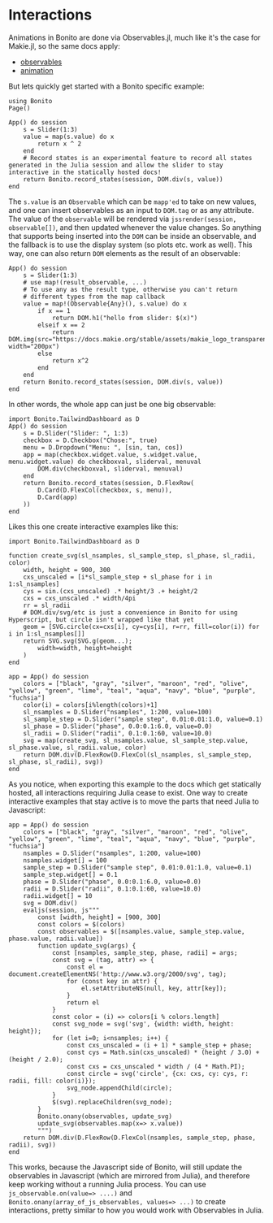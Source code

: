 # Interactions

Animations in Bonito are done via Observables.jl, much like it's the case for Makie.jl, so the same docs apply:

* [observables](https://docs.makie.org/stable/documentation/nodes/index.html)
* [animation](https://docs.makie.org/stable/documentation/animation/index.html)

But lets quickly get started with a Bonito specific example:

```@setup 1
using Bonito
Page()
```

```@example 1
App() do session
    s = Slider(1:3)
    value = map(s.value) do x
        return x ^ 2
    end
    # Record states is an experimental feature to record all states generated in the Julia session and allow the slider to stay interactive in the statically hosted docs!
    return Bonito.record_states(session, DOM.div(s, value))
end
```

The `s.value` is an `Observable` which can be `mapp'ed` to take on new values, and one can insert observables as an input to `DOM.tag` or as any attribute.
The value of the `observable` will be rendered via `jssrender(session, observable[])`, and then updated whenever the value changes.
So anything that supports being inserted into the `DOM` can be inside an observable, and the fallback is to use the display system (so plots etc. work as well).
This way, one can also return `DOM` elements as the result of an observable:

```@example 1
App() do session
    s = Slider(1:3)
    # use map!(result_observable, ...)
    # To use any as the result type, otherwise you can't return
    # different types from the map callback
    value = map!(Observable{Any}(), s.value) do x
        if x == 1
            return DOM.h1("hello from slider: $(x)")
        elseif x == 2
            return DOM.img(src="https://docs.makie.org/stable/assets/makie_logo_transparent.svg", width="200px")
        else
            return x^2
        end
    end
    return Bonito.record_states(session, DOM.div(s, value))
end
```

In other words, the whole app can just be one big observable:

```@example 1
import Bonito.TailwindDashboard as D
App() do session
    s = D.Slider("Slider: ", 1:3)
    checkbox = D.Checkbox("Chose:", true)
    menu = D.Dropdown("Menu: ", [sin, tan, cos])
    app = map(checkbox.widget.value, s.widget.value, menu.widget.value) do checkboxval, sliderval, menuval
        DOM.div(checkboxval, sliderval, menuval)
    end
    return Bonito.record_states(session, D.FlexRow(
        D.Card(D.FlexCol(checkbox, s, menu)),
        D.Card(app)
    ))
end
```

Likes this one create interactive examples like this:

```@example 1
import Bonito.TailwindDashboard as D

function create_svg(sl_nsamples, sl_sample_step, sl_phase, sl_radii, color)
    width, height = 900, 300
    cxs_unscaled = [i*sl_sample_step + sl_phase for i in 1:sl_nsamples]
    cys = sin.(cxs_unscaled) .* height/3 .+ height/2
    cxs = cxs_unscaled .* width/4pi
    rr = sl_radii
    # DOM.div/svg/etc is just a convenience in Bonito for using Hyperscript, but circle isn't wrapped like that yet
    geom = [SVG.circle(cx=cxs[i], cy=cys[i], r=rr, fill=color(i)) for i in 1:sl_nsamples[]]
    return SVG.svg(SVG.g(geom...);
        width=width, height=height
    )
end

app = App() do session
    colors = ["black", "gray", "silver", "maroon", "red", "olive", "yellow", "green", "lime", "teal", "aqua", "navy", "blue", "purple", "fuchsia"]
    color(i) = colors[i%length(colors)+1]
    sl_nsamples = D.Slider("nsamples", 1:200, value=100)
    sl_sample_step = D.Slider("sample step", 0.01:0.01:1.0, value=0.1)
    sl_phase = D.Slider("phase", 0.0:0.1:6.0, value=0.0)
    sl_radii = D.Slider("radii", 0.1:0.1:60, value=10.0)
    svg = map(create_svg, sl_nsamples.value, sl_sample_step.value, sl_phase.value, sl_radii.value, color)
    return DOM.div(D.FlexRow(D.FlexCol(sl_nsamples, sl_sample_step, sl_phase, sl_radii), svg))
end
```

As you notice, when exporting this example to the docs which get statically hosted, all interactions requiring Julia cease to exist.
One way to create interactive examples that stay active is to move the parts that need Julia to Javascript:

```@example 1
app = App() do session
    colors = ["black", "gray", "silver", "maroon", "red", "olive", "yellow", "green", "lime", "teal", "aqua", "navy", "blue", "purple", "fuchsia"]
    nsamples = D.Slider("nsamples", 1:200, value=100)
    nsamples.widget[] = 100
    sample_step = D.Slider("sample step", 0.01:0.01:1.0, value=0.1)
    sample_step.widget[] = 0.1
    phase = D.Slider("phase", 0.0:0.1:6.0, value=0.0)
    radii = D.Slider("radii", 0.1:0.1:60, value=10.0)
    radii.widget[] = 10
    svg = DOM.div()
    evaljs(session, js"""
        const [width, height] = [900, 300]
        const colors = $(colors)
        const observables = $([nsamples.value, sample_step.value, phase.value, radii.value])
        function update_svg(args) {
            const [nsamples, sample_step, phase, radii] = args;
            const svg = (tag, attr) => {
                const el = document.createElementNS('http://www.w3.org/2000/svg', tag);
                for (const key in attr) {
                    el.setAttributeNS(null, key, attr[key]);
                }
                return el
            }
            const color = (i) => colors[i % colors.length]
            const svg_node = svg('svg', {width: width, height: height});
            for (let i=0; i<nsamples; i++) {
                const cxs_unscaled = (i + 1) * sample_step + phase;
                const cys = Math.sin(cxs_unscaled) * (height / 3.0) + (height / 2.0);
                const cxs = cxs_unscaled * width / (4 * Math.PI);
                const circle = svg('circle', {cx: cxs, cy: cys, r: radii, fill: color(i)});
                svg_node.appendChild(circle);
            }
            $(svg).replaceChildren(svg_node);
        }
        Bonito.onany(observables, update_svg)
        update_svg(observables.map(x=> x.value))
        """)
    return DOM.div(D.FlexRow(D.FlexCol(nsamples, sample_step, phase, radii), svg))
end
```

This works, because the Javascript side of Bonito, will still update the observables in Javascript (which are mirrored from Julia), and therefore keep working without a running Julia process.
You can use `js_observable.on(value=> ....)` and `Bonito.onany(array_of_js_observables, values=> ...)` to create interactions, pretty similar to how you would work with Observables in Julia.
